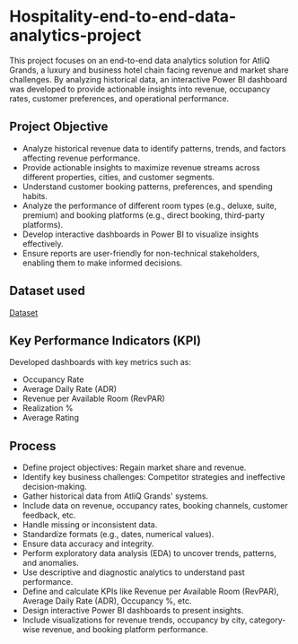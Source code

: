 # Hospitality-end-to-end-data-analytics-project
This project focuses on an end-to-end data analytics solution for AtliQ Grands, a luxury and business hotel chain facing revenue and market share challenges. By analyzing   historical data, an interactive Power BI dashboard was developed to provide actionable insights into revenue, occupancy rates, customer preferences, and operational  performance.
## Project Objective
- Analyze historical revenue data to identify patterns, trends, and factors affecting revenue    performance.
- Provide actionable insights to maximize revenue streams across different properties, cities, and customer segments.
- Understand customer booking patterns, preferences, and spending habits.
- Analyze the performance of different room types (e.g., deluxe, suite, premium) and booking platforms (e.g., direct booking, third-party platforms).
- Develop interactive dashboards in Power BI to visualize insights effectively.
- Ensure reports are user-friendly for non-technical stakeholders, enabling them to make informed decisions.

## Dataset used 
<a href = "https://github.com/hashlinn10/Hospitality-end-to-end-data-analytics-project/blob/main/input-files-1(1).zip">Dataset</a>

## Key Performance Indicators (KPI)
Developed dashboards with key metrics such as:
- Occupancy Rate
- Average Daily Rate (ADR)
-	Revenue per Available Room (RevPAR)
- Realization %
- Average Rating

## Process 

- Define project objectives: Regain market share and revenue.
- Identify key business challenges: Competitor strategies and ineffective decision-making.
- Gather historical data from AtliQ Grands' systems.
- Include data on revenue, occupancy rates, booking channels, customer feedback, etc.
- Handle missing or inconsistent data.
- Standardize formats (e.g., dates, numerical values).
-	Ensure data accuracy and integrity.
-	Perform exploratory data analysis (EDA) to uncover trends, patterns, and anomalies.
- Use descriptive and diagnostic analytics to understand past performance.
- Define and calculate KPIs like Revenue per Available Room (RevPAR), Average Daily Rate (ADR), Occupancy %, etc.
- Design interactive Power BI dashboards to present insights.
- Include visualizations for revenue trends, occupancy by city, category-wise revenue, and booking platform performance.


